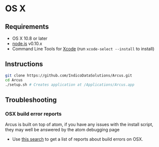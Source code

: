 # OS X

## Requirements

  * OS X 10.8 or later
  * [node.js](http://nodejs.org/download/) v0.10.x
  * Command Line Tools for [Xcode](https://developer.apple.com/xcode/downloads/) (run `xcode-select --install` to install)

## Instructions

  ```sh
  git clone https://github.com/IndicoDataSolutions/Arcus.git
  cd Arcus
  ./setup.sh # Creates application at /Applications/Arcus.app
  ```

## Troubleshooting

### OSX build error reports
Arcus is built on top of atom, if you have any issues with the install script, they may well be answered by the atom debugging page 
* Use [this search](https://github.com/atom/atom/search?q=label%3Abuild-error+label%3Aos-x&type=Issues) to get a list of reports about build errors on OSX.
